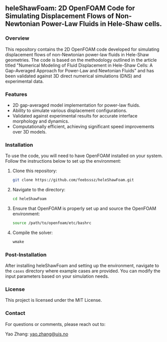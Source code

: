 ## heleShawFoam: 2D OpenFOAM Code for Simulating Displacement Flows of Non-Newtonian Power-Law Fluids in Hele-Shaw cells.

### Overview

This repository contains the 2D OpenFOAM code developed for simulating displacement flows of non-Newtonian power-law fluids in Hele-Shaw geometries. The code is based on the methodology outlined in the article titled "Numerical Modeling of Fluid Displacement in Hele-Shaw Cells: A Gap-Averaged Approach for Power-Law and Newtonian Fluids" and has been validated against 3D direct numerical simulations (DNS) and experimental data.

### Features

- 2D gap-averaged model implementation for power-law fluids.
- Ability to simulate various displacement configurations.
- Validated against experimental results for accurate interface morphology and dynamics.
- Computationally efficient, achieving significant speed improvements over 3D models.

### Installation

To use the code, you will need to have OpenFOAM installed on your system. Follow the instructions below to set up the environment:

1. Clone this repository:
   ```bash
   git clone https://github.com/feebsssz/heleShawFoam.git
2. Navigate to the directory:
   ```bash
   cd heleShawFoam
3. Ensure that OpenFOAM is properly set up and source the OpenFOAM environment:
   ```bash
   source /path/to/openfoam/etc/bashrc
4. Compile the solver:
    ```bash
    wmake

### Post-Installation
After installing heleShawFoam and setting up the environment, navigate to the `cases` directory where example cases are provided. You can modify the input parameters based on your simulation needs.

### License
This project is licensed under the MIT License.

### Contact
For questions or comments, please reach out to:

Yao Zhang: yao.zhang@uis.no





